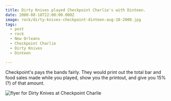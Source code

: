 ```yaml
---
title: Dirty Knives played Checkpoint Charlie's with Dinteen.
date: 2000-08-18T22:00:00.000Z
image: rock/dirty-knives-checkpoint-dinteen-aug-18-2000.jpg
tags:
  - post 
  - rock
  - New Orleans
  - Checkpoint Charlie
  - Dirty Knives
  - Dinteen

---
```


Checkpoint's pays the bands fairly. They would print out the total bar and food sales made while you played, show you the printout, and give you 15% (?) of that amount.

![flyer for Dirty Knives at Checkpoint Charlie](/static/img/rock/dirty-knives-checkpoint-dinteen-aug-18-2000.jpg "flyer for Dirty Knives at Checkpoint Charlie")